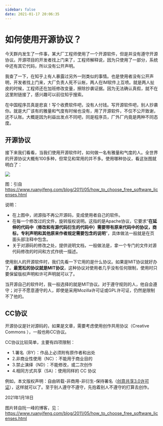 ```yaml
---
sidebar: false
date: 2021-01-17 20:06:35
---
```

# 如何使用开源协议？

今天群内发生了一件事，某大厂工程师使用了一个开源软件，但是并没有遵守开源协议。开源项目的开发者找上门来了，工程师解释说，因为只使用了一部分，系统中还有其它代码，所以没有公开声明。
<!-- more -->
我查了一下，在知乎上有人暴露过另外一则类似的事情。也是使用者没有公开声明，开发者找上门来，大厂负责人死不认帐，两人在IM软件上互喷。就是两人扯皮的时候，工程师还在加班修改变量，擦除抄袭证据。因为无法确认真假，就不在这里附链接了，感兴趣可以前往知乎搜索。

在中国程序员真是悲哀！写个收费软件吧，没有人付钱。写开源软件吧，别人抄袭你。就是大厂该有的雅量和气度有时候也没有，用了开源软件，不仅不公开致谢，还不认账。大概是因为利益出发点不同吧，同是程序员，厂外厂内竟是两种不同态度。

## 开源协议

接下来我们看看，当我们使用开源软件时，如何做一名有雅量和气度的人。全世界的开源协议大概有100多种，但常见和常用的并不多。使用哪种协议，看这张图就明白了：

![](https://yishulun.com/post-images/1610984500543.jpeg)

图：引自 https://www.ruanyifeng.com/blog/2011/05/how_to_choose_free_software_licenses.html

说明：

- 在上图中，闭源指不再公开源码，变成使用者自己的软件。
- 在每一个修改过的文件，旋转版权说明。这指的是Apache协议，它要求“**在延伸的代码中（修改和有源代码衍生的代码中）需要带有原来代码中的协议，商标，专利声明和其他原来作者规定需要包含的说明**”，具体做法一般就是在页面头部注释中包含。
- 关于对源码的修改之处，提供说明文档，一般做法是，拿一个专门的文件对源代码修改的时间和方式作统一描述。

使用别人的开源软件时，我们先看一下它用的是什么协议。如果是MIT协议就好办了。**最宽松的协议就是MIT协议**，这种协议对使用者几乎没有任何限制，使用时只要保留版权声明和许可声明就可以了。

当开源自己的软件时，我一般选择的就是MIT协议。对于遵守规则的人，他自会遵守；对于不愿意遵守的人，即使是采用Mozilla许可证或GPL许可证，仍然是限制不了他的。

## CC协议

开源协议是针对源码的，如果是文章，需要考虑使用创作共用协议（Creative Commons ），一般也称CC协议。

CC协议比较简单，主要有四项限制：

- 1.署名（BY）：作品上必须附有原作者和出处
- 2.非商业性使用（NC）：不能用于商业目的
- 3.禁止演绎（ND）：不能修改，或二次创作
- 4.相同方式共享（SA）：使用同样的 CC 协议

例如，本文版权声明：自由转载-非商用-非衍生-保持署名（[创意共享3.0许可证](http://creativecommons.org/licenses/by-nc-nd/3.0/deed.zh)），这样就可以了。至于别人遵守不遵守，先抱着别人不遵守的打算去创作。

2021年1月18日

图片转自阮一峰的博客，见：https://www.ruanyifeng.com/blog/2011/05/how_to_choose_free_software_licenses.html
